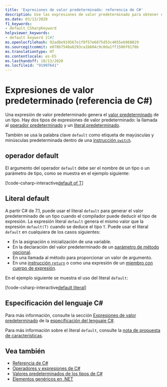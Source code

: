 ```yaml
---
title: 'Expresiones de valor predeterminado: referencia de C#'
description: Use las expresiones de valor predeterminado para obtener el valor predeterminado de un tipo
ms.date: 03/13/2020
f1_keywords:
- default_CSharpKeyword
helpviewer_keywords:
- default keyword [C#]
ms.openlocfilehash: 92ad8e919567e1f9f57e6875d53c4055eb960829
ms.sourcegitcommit: e078b7540a8293ca1b604c9c0da1ff1506f0170b
ms.translationtype: HT
ms.contentlocale: es-ES
ms.lasthandoff: 10/13/2020
ms.locfileid: "91997641"
---
```

# <a name="default-value-expressions-c-reference"></a>Expresiones de valor predeterminado (referencia de C#)

Una expresión de valor predeterminado genera el [valor predeterminado](../builtin-types/default-values.md) de un tipo. Hay dos tipos de expresiones de valor predeterminado: la llamada al [operador predeterminado](#default-operator) y un [literal predeterminado](#default-literal).

También se usa la palabra clave `default` como etiqueta de mayúsculas y minúsculas predeterminada dentro de una [instrucción `switch`](../keywords/switch.md).

## <a name="default-operator"></a>operador default

El argumento del operador `default` debe ser el nombre de un tipo o un parámetro de tipo, como se muestra en el ejemplo siguiente:

[!code-csharp-interactive[default of T](snippets/shared/DefaultOperator.cs#WithOperand)]

## <a name="default-literal"></a>Literal default

A partir C# de 7.1, puede usar el literal `default` para generar el valor predeterminado de un tipo cuando el compilador puede deducir el tipo de expresión. La expresión literal `default` genera el mismo valor que la expresión `default(T)` cuando se deduce el tipo `T`. Puede usar el literal `default` en cualquiera de los casos siguientes:

- En la asignación o inicialización de una variable.
- En la declaración del valor predeterminado de un [parámetro de método opcional](../../methods.md#optional-parameters-and-arguments).
- En una llamada al método para proporcionar un valor de argumento.
- En una [instrucción `return`](../keywords/return.md) o como una expresión de un [miembro con cuerpo de expresión](../../programming-guide/statements-expressions-operators/expression-bodied-members.md).

En el ejemplo siguiente se muestra el uso del literal `default`:

[!code-csharp-interactive[default literal](snippets/shared/DefaultOperator.cs#DefaultLiteral)]

## <a name="c-language-specification"></a>Especificación del lenguaje C#

Para más información, consulte la sección [Expresiones de valor predeterminado](~/_csharplang/spec/expressions.md#default-value-expressions) de la [especificación del lenguaje C#](~/_csharplang/spec/introduction.md).

Para más información sobre el literal `default`, consulte la [nota de propuesta de características](~/_csharplang/proposals/csharp-7.1/target-typed-default.md).

## <a name="see-also"></a>Vea también

- [Referencia de C#](../index.md)
- [Operadores y expresiones de C#](index.md)
- [Valores predeterminados de los tipos de C#](../builtin-types/default-values.md)
- [Elementos genéricos en .NET](../../../standard/generics/index.md)
